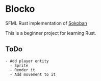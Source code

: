 # Blocko
SFML Rust implementation of [Sokoban](https://en.wikipedia.org/wiki/Sokoban)

This is a beginner project for learning Rust.

## ToDo
    - Add player entity
      - Sprite
      - Render it
      - Add movement to it
